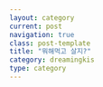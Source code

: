 ```yaml
---
layout: category
current: post
navigation: true
class: post-template
title: "뭐해먹고 살지?"
category: dreamingkis
type: category
---
```


